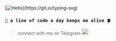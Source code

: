 [![Hello](https://readme-typing-svg.demolab.com?font=Fira+Code&size=30&duration=2000&pause=1000&color=B6C5DF&center=%E7%9C%9F&vCenter=%E5%81%87&width=200&lines=Hello!;%E4%BD%A0%E5%A5%BD%EF%BC%81;Bonjour!;%D0%9F%D1%80%D0%B8%D0%B2%D0%B5%D1%82!;Saluton!;Hallo!;%D9%85%D8%B1%D8%AD%D8%A8%D9%8B%D8%A7!;Hola!;%E3%81%93%E3%82%93%E3%81%AB%E3%81%A1%E3%81%AF!;Salve!;Ol%C3%A1!;%C2%A1Hola!;%E0%B8%AA%E0%B8%A7%E0%B8%B1%E0%B8%AA%E0%B8%94%E0%B8%B5!;Haigh!)](https://git.io/typing-svg)

### `👋 a line of code a day keeps me alive 🍀`


> connect with me on Telegram
<a href="https://t.me/deviyke"> <img src="https://upload.wikimedia.org/wikipedia/commons/8/82/Telegram_logo.svg" alt="Telegram" style="width:20px; height:20px;"> </a>


<!---
iykex/iykex is a ✨ special ✨ repository because its `README.md` (this file) appears on your GitHub profile.
You can click the Preview link to take a look at your changes.
--->
